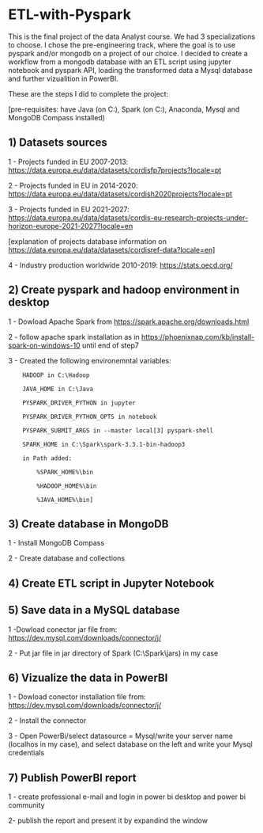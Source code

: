 # ETL-with-Pyspark

This is the final project of the data Analyst course. We had 3 specializations to choose. I chose the pre-engineering track, where the goal is to use pyspark and/or mongodb on a project of our choice. I decided to create a workflow from a mongodb database with an ETL script using jupyter notebook and pyspark API, loading the transformed data a Mysql database and further vizualition in PowerBI. 

These are the steps I did to complete the project:

[pre-requisites: have Java (on C:), Spark (on C:), Anaconda, Mysql and MongoDB Compass installed)

## 1) Datasets sources

1 - Projects funded in EU 2007-2013: https://data.europa.eu/data/datasets/cordisfp7projects?locale=pt

2 - Projects funded in EU in 2014-2020: https://data.europa.eu/data/datasets/cordish2020projects?locale=pt

3 - Projects funded in EU 2021-2027: https://data.europa.eu/data/datasets/cordis-eu-research-projects-under-horizon-europe-2021-2027?locale=en

[explanation of projects database information on https://data.europa.eu/data/datasets/cordisref-data?locale=en]

4 - Industry production worldwide 2010-2019: https://stats.oecd.org/
    

## 2) Create pyspark and hadoop environment in desktop

1 - Dowload Apache Spark from https://spark.apache.org/downloads.html

2 - follow apache spark installation as in https://phoenixnap.com/kb/install-spark-on-windows-10 until end of step7

3 - Created the following environemntal variables:

        HADOOP in C:\Hadoop

        JAVA_HOME in C:\Java

        PYSPARK_DRIVER_PYTHON in jupyter

        PYSPARK_DRIVER_PYTHON_OPTS in notebook

        PYSPARK_SUBMIT_ARGS in --master local[3] pyspark-shell

        SPARK_HOME in C:\Spark\spark-3.3.1-bin-hadoop3

        in Path added: 

            %SPARK_HOME%\bin

            %HADOOP_HOME%\bin

            %JAVA_HOME%\bin]
           

## 3) Create database in MongoDB

1 - Install MongoDB Compass

2 - Create database and collections
    
    
 ## 4) Create ETL script in Jupyter Notebook
 
 
 ## 5) Save data in a MySQL database
 
1 -Dowload conector jar file from: https://dev.mysql.com/downloads/connector/j/

2 - Put jar file in jar directory of Spark (C:\\Spark\jars) in my case
    
 
 ## 6) Vizualize the data in PowerBI
  
1 - Dowload conector installation file from: https://dev.mysql.com/downloads/connector/j/

2 - Install the connector

3 - Open PowerBi/select datasource = Mysql/write your server name (localhos in my case), and select database on the left and write your Mysql credentials
    
    
  ## 7) Publish PowerBI report

1 - create professional e-mail and login in power bi desktop and power bi community

2- publish the report and present it by expandind the window
    
    
    
    
    
    






